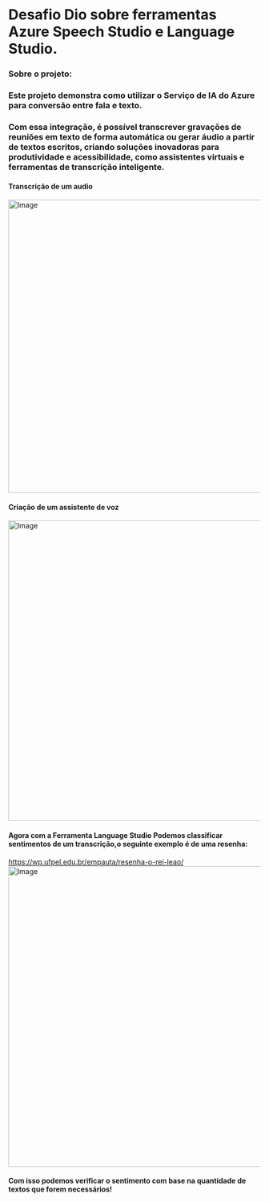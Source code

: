  # Desafio Dio sobre ferramentas Azure Speech Studio e Language Studio.
### Sobre o projeto:
### Este projeto demonstra como utilizar o Serviço de IA do Azure para conversão entre fala e texto. 
### Com essa integração, é possível transcrever gravações de reuniões em texto de forma automática ou gerar áudio a partir de textos escritos, criando soluções inovadoras para produtividade e acessibilidade, como assistentes virtuais e ferramentas de transcrição inteligente.
#### Transcrição de um audio 

<img width="1312" height="585" alt="Image" src="https://github.com/user-attachments/assets/cc19623a-ea6e-4f2a-9b45-852f31c94278" />

#### Criação de um assistente de voz

<img width="1309" height="600" alt="Image" src="https://github.com/user-attachments/assets/92153e15-ff7b-44d0-bffb-30e0e12437ac" />

#### Agora com a Ferramenta Language Studio Podemos classificar sentimentos de um transcrição,o seguinte exemplo é de uma resenha:

https://wp.ufpel.edu.br/empauta/resenha-o-rei-leao/
<img width="1309" height="600" alt="Image" src="https://github.com/user-attachments/assets/b5194afa-8362-4277-82b8-e76b046be032" />

#### Com isso podemos verificar o sentimento com base na quantidade de textos que forem necessários!
